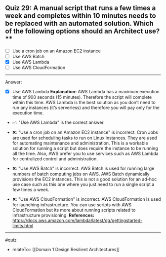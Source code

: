 ## Quiz 29: A manual script that runs a few times a week and completes within 10 minutes needs to be replaced with an automated solution. Which of the following options should an Architect use?**

- [ ] Use a cron job on an Amazon EC2 instance
- [ ] Use AWS Batch
- [x] Use AWS Lambda
- [ ] Use AWS CloudFormation

----
Answer:

- [x] Use AWS Lambda
  **Explanation:**
  AWS Lambda has a maximum execution time of 900 seconds (15 minutes). Therefore the script will complete within this time. AWS Lambda is the best solution as you don’t need to run any instances (it’s serverless) and therefore you will pay only for the execution time.
- ✅: "Use AWS Lambda" is the correct answer.

- ❌: "Use a cron job on an Amazon EC2 instance" is incorrect. Cron Jobs are used for scheduling tasks to run on Linux instances. They are used for automating maintenance and administration. This is a workable solution for running a script but does require the instance to be running all the time. Also, AWS prefer you to use services such as AWS Lambda for centralized control and administration.

- ❌: "Use AWS Batch" is incorrect. AWS Batch is used for running large numbers of batch computing jobs on AWS. AWS Batch dynamically provisions the EC2 instances. This is not a good solution for an ad-hoc use case such as this one where you just need to run a single script a few times a week.

- ❌: "Use AWS CloudFormation" is incorrect. AWS CloudFormation is used for launching infrastructure. You can use scripts with AWS CloudFormation but its more about running scripts related to infrastructure provisioning.
  **References:**
  https://docs.aws.amazon.com/lambda/latest/dg/gettingstarted-limits.html



----
#quiz 
- relateTo:: [[Domain 1 Design Resilient Architectures]]